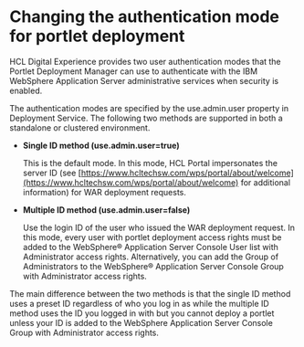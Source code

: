 # Changing the authentication mode for portlet deployment

HCL Digital Experience provides two user authentication modes that the Portlet Deployment Manager can use to authenticate with the IBM WebSphere Application Server administrative services when security is enabled.

The authentication modes are specified by the use.admin.user property in Deployment Service. The following two methods are supported in both a standalone or clustered environment.

-   **Single ID method (use.admin.user=true)**

    This is the default mode. In this mode, HCL Portal impersonates the server ID (see [https://www.hcltechsw.com/wps/portal/about/welcome](https://www.hcltechsw.com/wps/portal/about/welcome) for additional information) for WAR deployment requests.

-   **Multiple ID method (use.admin.user=false\)**

    Use the login ID of the user who issued the WAR deployment request. In this mode, every user with portlet deployment access rights must be added to the WebSphere® Application Server Console User list with Administrator access rights. Alternatively, you can add the Group of Administrators to the WebSphere® Application Server Console Group with Administrator access rights.

The main difference between the two methods is that the single ID method uses a preset ID regardless of who you log in as while the multiple ID method uses the ID you logged in with but you cannot deploy a portlet unless your ID is added to the WebSphere Application Server Console Group with Administrator access rights.


